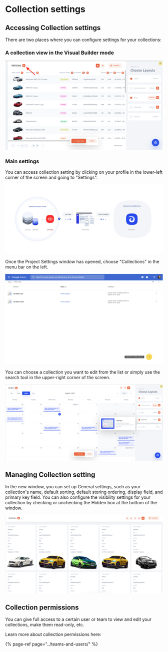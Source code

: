# Collection settings

## Accessing Collection settings

There are two places where you can configure settings for your collections:

### A collection view in the Visual Builder mode

![](../../.gitbook/assets/snimok-ekrana-2019-08-06-v-11.35.44%20%281%29.png)

### 

### Main settings

You can access collection setting by clicking on your profile in the lower-left corner of the screen and going to "Settings". 

![](../../.gitbook/assets/image%20%28169%29.png)

Once the Project Settings window has opened, choose "Collections" in the menu bar on the left.

![](../../.gitbook/assets/image%20%28305%29.png)

You can choose a collection you want to edit from the list or simply use the search tool in the upper-right corner of the screen.

![](../../.gitbook/assets/image%20%28263%29.png)

## Managing Collection setting

In the new window, you can set up General settings, such as your collection's name, default sorting, default storing ordering, display field, and primary key field. You can also configure the visibility settings for your collection by checking or unchecking the Hidden box at the bottom of the window.

![](../../.gitbook/assets/image%20%28306%29.png)

## Collection permissions

You can give full access to a certain user or team to view and edit your collections, make them read-only, etc. 

Learn more about collection permissions here:

{% page-ref page="../teams-and-users/" %}

